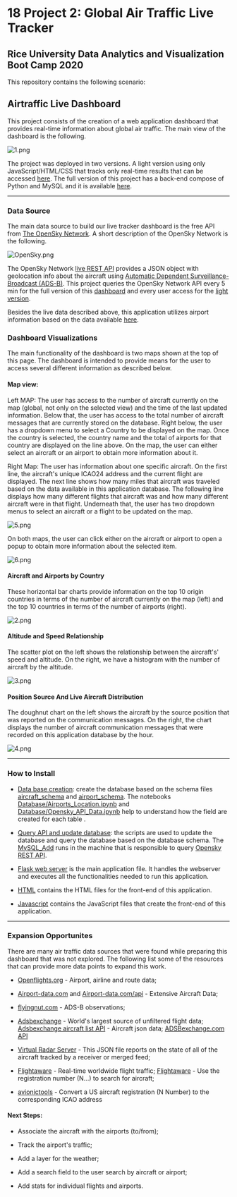 # 18 Project 2: Global Air Traffic Live Tracker


## Rice University Data Analytics and Visualization Boot Camp 2020


This repository contains the following scenario:
 

## Airtraffic Live Dashboard

This project consists of the creation of a web application dashboard that provides real-time information about global air traffic. The main view of the dashboard is the following.

![1.png](Resources/Images/1.png)

The project was deployed in two versions. A light version using only JavaScript/HTML/CSS that tracks only real-time results that can be accessed [here](https://gpivaro.github.io/Project_2/). The full version of this project has a back-end compose of Python and MySQL and it is available [here](https://airtraffic-live.herokuapp.com/).
 
 ---


### Data Source

The main data source to build our live tracker dashboard is the free API from [The OpenSky Network](https://opensky-network.org/). A short description of the OpenSky Network is the following.

![OpenSky.png](Resources/OpenSky.png)

The OpenSky Network [live REST API](https://opensky-network.org/api) provides a JSON object with geolocation info about the aircraft using [Automatic Dependent Surveillance-Broadcast (ADS-B)](https://en.wikipedia.org/wiki/Automatic_Dependent_Surveillance%E2%80%93Broadcast). This project queries the OpenSky Network API every 5 min for the full version of this [dashboard](https://airtraffic-live.herokuapp.com/) and every user access for the [light version](https://airtraffic-live.herokuapp.com/).

Besides the live data described above, this application utilizes airport information based on the data available [here](https://raw.githubusercontent.com/jpatokal/openflights/master/data/airports.dat).


### Dashboard Visualizations

The main functionality of the dashboard is two maps shown at the top of this page. The dashboard is intended to provide means for the user to access several different information as described below.

#### Map view:

Left MAP: The user has access to the number of aircraft currently on the map (global, not only on the selected view) and the time of the last updated information. Below that, the user has access to the total number of aircraft messages that are currently stored on the database. Right below, the user has a dropdown menu to select a Country to be displayed on the map. Once the country is selected, the country name and the total of airports for that country are displayed on the line above. On the map, the user can either select an aircraft or an airport to obtain more information about it.

Right Map: The user has information about one specific aircraft. On the first line, the aircraft's unique ICAO24 address and the current flight are displayed. The next line shows how many miles that aircraft was traveled based on the data available in this application database. The following line displays how many different flights that aircraft was and how many different aircraft were in that flight. Underneath that, the user has two dropdown menus to select an aircraft or a flight to be updated on the map.

![5.png](Resources/Images/5.png)

On both maps, the user can click either on the aircraft or airport to open a popup to obtain more information about the selected item.

![6.png](Resources/Images/6.png)


#### Aircraft and Airports by Country

These horizontal bar charts provide information on the top 10 origin countries in terms of the number of aircraft currently on the map (left) and the top 10 countries in terms of the number of airports (right).

![2.png](Resources/Images/2.png)

#### Altitude and Speed Relationship

The scatter plot on the left shows the relationship between the aircraft's' speed and altitude. On the right, we have a histogram with the number of aircraft by the altitude.

![3.png](Resources/Images/3.png)

#### Position Source And Live Aircraft Distribution

The doughnut chart on the left shows the aircraft by the source position that was reported on the communication messages. On the right, the chart displays the number of aircraft communication messages that were recorded on this application database by the hour.

![4.png](Resources/Images/4.png)

---

### How to Install

* [Data base creation](Database): create the database based on the schema files [aircraft_schema](Database/aircraft_schema.sql) and [airport_schema](Database/airport_schema.sql). The notebooks [Database/Airports_Location.ipynb](Airports_Location.ipynb) and [Database/Opensky_API_Data.ipynb](Opensky_API_Data.ipynb) help to understand how the field are created for each table .

* [Query API and update database](scripts): the scripts are used to update the database and query the database based on the database schema. The [MySQL_Add](scripts/MySQL_Add.py ) runs in the machine that is responsible to query [Opensky REST API](https://opensky-network.org/api).

* [Flask web server](app.py) is the main application file. It handles the webserver and executes all the functionalities needed to run this application.

* [HTML](templates) contains the HTML files for the front-end of this application.

* [Javascript](static) contains the JavaScript files that create the front-end of this application.

---

### Expansion Opportunites

There are many air traffic data sources that were found while preparing this dashboard that was not explored. The following list some of the resources that can provide more data points to expand this work. 

* [Openflights.org](https://openflights.org/data.html#airport) - Airport, airline and route data;

* [Airport-data.com](https://www.airport-data.com/) and [Airport-data.com/api](https://www.airport-data.com/api/doc.php) - Extensive Aircraft Data;

* [flyingnut.com](http://www.flyingnut.com/adsbmap/grids/aircraft.html) - ADS-B observations;

* [Adsbexchange](https://www.adsbexchange.com/) - World's largest source of unfiltered flight data; [Adsbexchange aircraft list API](https://public-api.adsbexchange.com/VirtualRadar/AircraftList.json) - Aircraft json data; [ADSBexchange.com API](https://rapidapi.com/adsbx/api/adsbexchange-com1)

* [Virtual Radar Server](http://www.virtualradarserver.co.uk/Documentation/Formats/AircraftList.aspx) - This JSON file reports on the state of all of the aircraft tracked by a receiver or merged feed;

* [Flightaware](https://flightaware.com/live/) - Real-time worldwide flight traffic; [Flightaware](https://flightaware.com/resources/registration/) - Use the registration number (N...) to search for aircraft;

* [avionictools](http://www.avionictools.com/icao.php)  - Convert a US aircraft registration (N Number) to the corresponding ICAO address


#### Next Steps:

* Associate the aircraft with the airports (to/from);

* Track the airport's traffic;

* Add a layer for the weather;

* Add a search field to the user search by aircraft or airport;

* Add stats for individual flights and airports.




